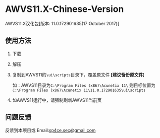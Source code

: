 # AWVS11.X-Chinese-Version
AWVS11.X汉化包[版本: 11.0.172901635(17 October 2017)]
## 使用方法
1. 下载
2. 解压
3. 复制到AWVS11的`\ui\scripts`目录下，覆盖原文件 **[建议备份原文件]**

    如：AWVS11目录为`C:\Program Files (x86)\Acunetix 11\`
    则目标位置为`C:\Program Files (x86)\Acunetix 11\11.0.172901635\ui\scripts`
    
4. 如AWVS11运行中，请强制刷新AWVS11当前页
## 问题反馈
反馈到本项目或
Email:sp4ce.sec@gmail.com
